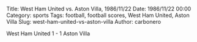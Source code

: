 Title: West Ham United vs. Aston Villa, 1986/11/22
Date: 1986/11/22 00:00
Category: sports
Tags: football, football scores, West Ham United, Aston Villa
Slug: west-ham-united-vs-aston-villa
Author: carbonero


West Ham United 1 - 1 Aston Villa
